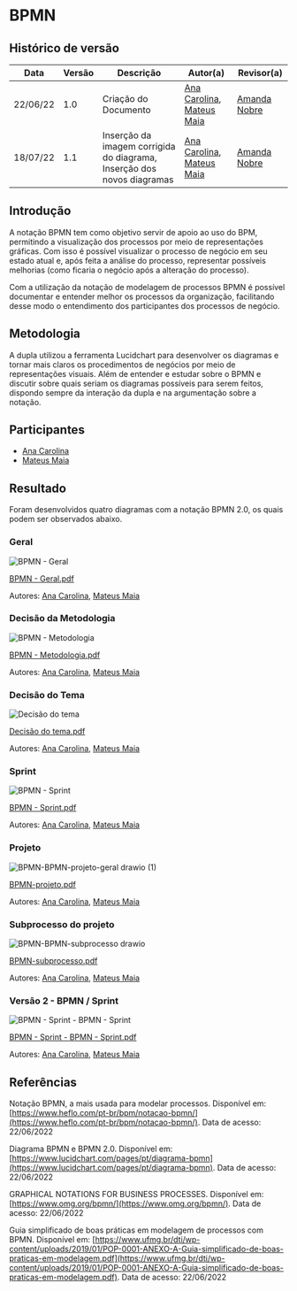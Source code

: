 # BPMN

## Histórico de versão

| Data     | Versão | Descrição            | Autor(a)                                                                                                       | Revisor(a)                                   |
| -------- | ------ | -------------------- | -------------------------------------------------------------------------------------------------------------- | -------------------------------------------- |
| 22/06/22 | 1.0    | Criação do Documento | [Ana Carolina](https://github.com/AnaCarolinaRodriguesLeite), [Mateus Maia](https://github.com/mateusmaiamaia) | [Amanda Nobre](https://github.com/AmandaNbr) |
| 18/07/22 | 1.1    | Inserção da imagem corrigida do diagrama, Inserção dos novos diagramas | [Ana Carolina](https://github.com/AnaCarolinaRodriguesLeite), [Mateus Maia](https://github.com/mateusmaiamaia) | [Amanda Nobre](https://github.com/AmandaNbr) |


## Introdução

A notação BPMN tem como objetivo servir de apoio ao uso do BPM, permitindo a visualização dos processos por meio de representações gráficas. Com isso é possível visualizar o processo de negócio em seu estado atual e, após feita a análise do processo, representar possíveis melhorias (como ficaria o negócio após a alteração do
processo).

Com a utilização da notação de modelagem de processos BPMN é possível documentar e entender melhor os processos da organização, facilitando desse modo o entendimento dos participantes dos processos de negócio.

## Metodologia

A dupla utilizou a ferramenta Lucidchart para desenvolver os diagramas e tornar mais claros os procedimentos de negócios por meio de representações visuais. Além de entender e estudar sobre o BPMN e discutir sobre quais seriam os diagramas possíveis para serem feitos, dispondo sempre da interação da dupla e na argumentação sobre a notação.

## Participantes

- [Ana Carolina](https://github.com/AnaCarolinaRodriguesLeite)
- [Mateus Maia](https://github.com/mateusmaiamaia)


## Resultado

Foram desenvolvidos quatro diagramas com a notação BPMN 2.0, os quais podem ser observados abaixo. 


### Geral
![BPMN - Geral](https://user-images.githubusercontent.com/49570180/175186386-f5bbd0e0-7eff-4bd5-881b-255e09287e39.png)

[BPMN - Geral.pdf](https://github.com/UnBArqDsw2021-1/2021.1_G5_ProjetoDonner/files/8962780/BPMN.-.Geral.pdf)

Autores: [Ana Carolina](https://github.com/AnaCarolinaRodriguesLeite), [Mateus Maia](https://github.com/mateusmaiamaia)

### Decisão da Metodologia
![BPMN - Metodologia](https://user-images.githubusercontent.com/49570180/175187090-2049ae78-415c-485d-ba52-1f2bee95181b.png)

[BPMN - Metodologia.pdf](https://github.com/UnBArqDsw2021-1/2021.1_G5_ProjetoDonner/files/8962820/BPMN.-.Metodologia.pdf)

Autores: [Ana Carolina](https://github.com/AnaCarolinaRodriguesLeite), [Mateus Maia](https://github.com/mateusmaiamaia)

### Decisão do Tema
![Decisão do tema](https://user-images.githubusercontent.com/49570180/175186502-61eb0d98-5ace-4084-9574-fa091ca0709b.png)

[Decisão do tema.pdf](https://github.com/UnBArqDsw2021-1/2021.1_G5_ProjetoDonner/files/8962801/Decisao.do.tema.pdf)

Autores: [Ana Carolina](https://github.com/AnaCarolinaRodriguesLeite), [Mateus Maia](https://github.com/mateusmaiamaia)

### Sprint
![BPMN - Sprint](https://user-images.githubusercontent.com/49570180/175186611-05bb3163-52f1-49aa-a843-63a549871510.png)

[BPMN - Sprint.pdf](https://github.com/UnBArqDsw2021-1/2021.1_G5_ProjetoDonner/files/8962808/BPMN.-.Sprint.pdf)

Autores: [Ana Carolina](https://github.com/AnaCarolinaRodriguesLeite), [Mateus Maia](https://github.com/mateusmaiamaia)

### Projeto
![BPMN-BPMN-projeto-geral drawio (1)](https://user-images.githubusercontent.com/49570180/179637380-ff67a4eb-91d9-4a4b-8469-9425b5a7fa43.png)

[BPMN-projeto.pdf](https://github.com/UnBArqDsw2021-1/2021.1_G5_ProjetoDonner/files/9136402/BPMN-projeto.pdf)

Autores: [Ana Carolina](https://github.com/AnaCarolinaRodriguesLeite), [Mateus Maia](https://github.com/mateusmaiamaia)

### Subprocesso do projeto

![BPMN-BPMN-subprocesso drawio](https://user-images.githubusercontent.com/49570180/179637061-08f59f89-193b-428f-aed5-22cab8771018.png)

[BPMN-subprocesso.pdf](https://github.com/UnBArqDsw2021-1/2021.1_G5_ProjetoDonner/files/9136407/BPMN-subprocesso.pdf)

Autores: [Ana Carolina](https://github.com/AnaCarolinaRodriguesLeite), [Mateus Maia](https://github.com/mateusmaiamaia)

### Versão 2 - BPMN / Sprint

![BPMN - Sprint - BPMN - Sprint](https://user-images.githubusercontent.com/49570180/179636870-94f6e53a-29be-4277-b82d-240761d184e1.png)

[BPMN - Sprint - BPMN - Sprint.pdf](https://github.com/UnBArqDsw2021-1/2021.1_G5_ProjetoDonner/files/9136366/BPMN.-.Sprint.-.BPMN.-.Sprint.pdf)

Autores: [Ana Carolina](https://github.com/AnaCarolinaRodriguesLeite), [Mateus Maia](https://github.com/mateusmaiamaia)



## Referências

Notação BPMN, a mais usada para modelar processos. Disponível em: [https://www.heflo.com/pt-br/bpm/notacao-bpmn/](https://www.heflo.com/pt-br/bpm/notacao-bpmn/). Data de acesso: 22/06/2022

Diagrama BPMN e BPMN 2.0. Disponível em: [https://www.lucidchart.com/pages/pt/diagrama-bpmn](https://www.lucidchart.com/pages/pt/diagrama-bpmn). Data de acesso: 22/06/2022

GRAPHICAL NOTATIONS FOR BUSINESS PROCESSES. Disponível em: [https://www.omg.org/bpmn/](https://www.omg.org/bpmn/). Data de acesso: 22/06/2022

Guia simplificado de boas práticas em modelagem de processos com BPMN. Disponível em: [https://www.ufmg.br/dti/wp-content/uploads/2019/01/POP-0001-ANEXO-A-Guia-simplificado-de-boas-praticas-em-modelagem.pdf](https://www.ufmg.br/dti/wp-content/uploads/2019/01/POP-0001-ANEXO-A-Guia-simplificado-de-boas-praticas-em-modelagem.pdf). Data de acesso: 22/06/2022
